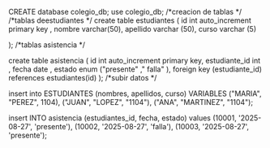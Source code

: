 CREATE database colegio_db;
use colegio_db;
/*creacion de tablas */
/*tablas deestudiantes */
create table estudiantes (
id int auto_increment  primary key ,
nombre varchar(50), 
apellido varchar (50),
curso varchar (5)


);
 /*tablas asistencia */
 
 create table asistencia (
 id  int auto_increment primary key,
 estudiante_id int ,
 fecha date , 
 estado enum ("presente" ," falla" ),
 foreign key (estudiante_id) references  estudiantes(id)
 );
 /*subir  datos */ 
 
 insert into ESTUDIANTES (nombres, apellidos, curso) VARIABLES
("MARIA", "PEREZ", 1104), ("JUAN", "LOPEZ", "1104"), ("ANA", "MARTINEZ", "1104");

insert INTO asistencia (estudiantes_id, fecha, estado) values
(10001, '2025-08-27', 'presente'),
(10002, '2025-08-27', 'falla'),
(10003, '2025-08-27', 'presente');
